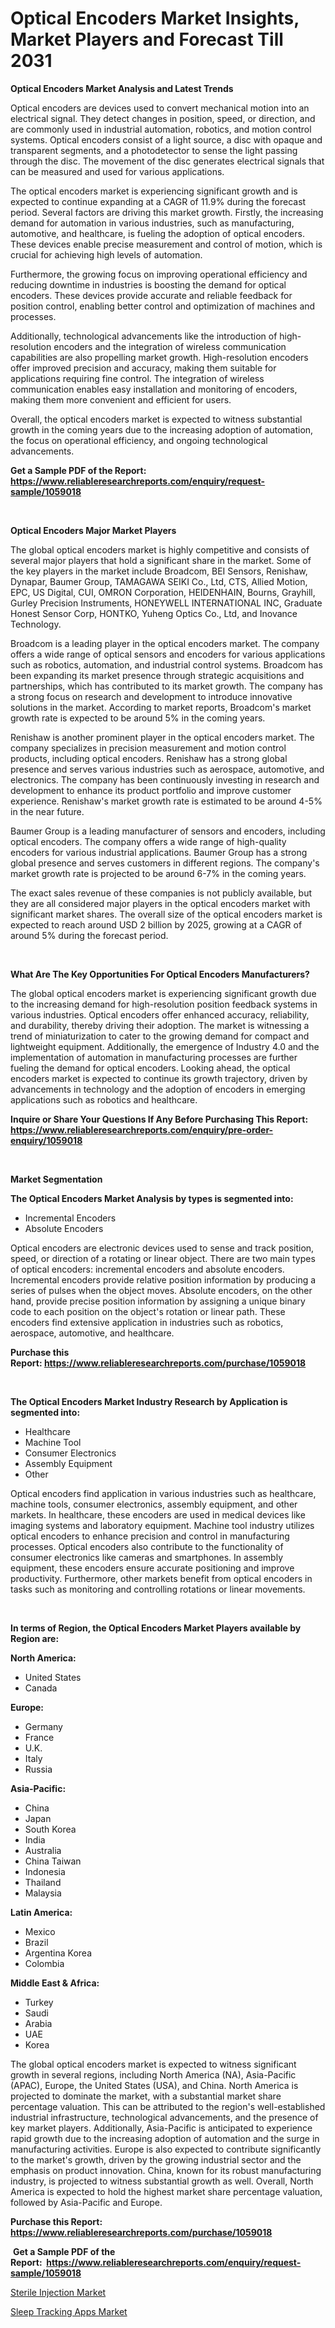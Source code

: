 <p><h1>Optical Encoders Market Insights, Market Players and Forecast Till 2031</h1></p><p><strong>Optical Encoders Market Analysis and Latest Trends</strong></p>
<p><p>Optical encoders are devices used to convert mechanical motion into an electrical signal. They detect changes in position, speed, or direction, and are commonly used in industrial automation, robotics, and motion control systems. Optical encoders consist of a light source, a disc with opaque and transparent segments, and a photodetector to sense the light passing through the disc. The movement of the disc generates electrical signals that can be measured and used for various applications.</p><p>The optical encoders market is experiencing significant growth and is expected to continue expanding at a CAGR of 11.9% during the forecast period. Several factors are driving this market growth. Firstly, the increasing demand for automation in various industries, such as manufacturing, automotive, and healthcare, is fueling the adoption of optical encoders. These devices enable precise measurement and control of motion, which is crucial for achieving high levels of automation.</p><p>Furthermore, the growing focus on improving operational efficiency and reducing downtime in industries is boosting the demand for optical encoders. These devices provide accurate and reliable feedback for position control, enabling better control and optimization of machines and processes.</p><p>Additionally, technological advancements like the introduction of high-resolution encoders and the integration of wireless communication capabilities are also propelling market growth. High-resolution encoders offer improved precision and accuracy, making them suitable for applications requiring fine control. The integration of wireless communication enables easy installation and monitoring of encoders, making them more convenient and efficient for users.</p><p>Overall, the optical encoders market is expected to witness substantial growth in the coming years due to the increasing adoption of automation, the focus on operational efficiency, and ongoing technological advancements.</p></p>
<p><strong>Get a Sample PDF of the Report:&nbsp; <a href="https://www.reliableresearchreports.com/enquiry/request-sample/1059018">https://www.reliableresearchreports.com/enquiry/request-sample/1059018</a></strong></p>
<p>&nbsp;</p>
<p><strong>Optical Encoders Major Market Players</strong></p>
<p><p>The global optical encoders market is highly competitive and consists of several major players that hold a significant share in the market. Some of the key players in the market include Broadcom, BEI Sensors, Renishaw, Dynapar, Baumer Group, TAMAGAWA SEIKI Co., Ltd, CTS, Allied Motion, EPC, US Digital, CUI, OMRON Corporation, HEIDENHAIN, Bourns, Grayhill, Gurley Precision Instruments, HONEYWELL INTERNATIONAL INC, Graduate Honest Sensor Corp, HONTKO, Yuheng Optics Co., Ltd, and Inovance Technology.</p><p>Broadcom is a leading player in the optical encoders market. The company offers a wide range of optical sensors and encoders for various applications such as robotics, automation, and industrial control systems. Broadcom has been expanding its market presence through strategic acquisitions and partnerships, which has contributed to its market growth. The company has a strong focus on research and development to introduce innovative solutions in the market. According to market reports, Broadcom's market growth rate is expected to be around 5% in the coming years.</p><p>Renishaw is another prominent player in the optical encoders market. The company specializes in precision measurement and motion control products, including optical encoders. Renishaw has a strong global presence and serves various industries such as aerospace, automotive, and electronics. The company has been continuously investing in research and development to enhance its product portfolio and improve customer experience. Renishaw's market growth rate is estimated to be around 4-5% in the near future.</p><p>Baumer Group is a leading manufacturer of sensors and encoders, including optical encoders. The company offers a wide range of high-quality encoders for various industrial applications. Baumer Group has a strong global presence and serves customers in different regions. The company's market growth rate is projected to be around 6-7% in the coming years.</p><p>The exact sales revenue of these companies is not publicly available, but they are all considered major players in the optical encoders market with significant market shares. The overall size of the optical encoders market is expected to reach around USD 2 billion by 2025, growing at a CAGR of around 5% during the forecast period.</p></p>
<p>&nbsp;</p>
<p><strong>What Are The Key Opportunities For Optical Encoders Manufacturers?</strong></p>
<p><p>The global optical encoders market is experiencing significant growth due to the increasing demand for high-resolution position feedback systems in various industries. Optical encoders offer enhanced accuracy, reliability, and durability, thereby driving their adoption. The market is witnessing a trend of miniaturization to cater to the growing demand for compact and lightweight equipment. Additionally, the emergence of Industry 4.0 and the implementation of automation in manufacturing processes are further fueling the demand for optical encoders. Looking ahead, the optical encoders market is expected to continue its growth trajectory, driven by advancements in technology and the adoption of encoders in emerging applications such as robotics and healthcare.</p></p>
<p><strong>Inquire or Share Your Questions If Any Before Purchasing This Report: <a href="https://www.reliableresearchreports.com/enquiry/pre-order-enquiry/1059018">https://www.reliableresearchreports.com/enquiry/pre-order-enquiry/1059018</a></strong></p>
<p>&nbsp;</p>
<p><strong>Market Segmentation</strong></p>
<p><strong>The Optical Encoders Market Analysis by types is segmented into:</strong></p>
<p><ul><li>Incremental Encoders</li><li>Absolute Encoders</li></ul></p>
<p><p>Optical encoders are electronic devices used to sense and track position, speed, or direction of a rotating or linear object. There are two main types of optical encoders: incremental encoders and absolute encoders. Incremental encoders provide relative position information by producing a series of pulses when the object moves. Absolute encoders, on the other hand, provide precise position information by assigning a unique binary code to each position on the object's rotation or linear path. These encoders find extensive application in industries such as robotics, aerospace, automotive, and healthcare.</p></p>
<p><strong>Purchase this Report:&nbsp;<a href="https://www.reliableresearchreports.com/purchase/1059018">https://www.reliableresearchreports.com/purchase/1059018</a></strong></p>
<p>&nbsp;</p>
<p><strong>The Optical Encoders Market Industry Research by Application is segmented into:</strong></p>
<p><ul><li>Healthcare</li><li>Machine Tool</li><li>Consumer Electronics</li><li>Assembly Equipment</li><li>Other</li></ul></p>
<p><p>Optical encoders find application in various industries such as healthcare, machine tools, consumer electronics, assembly equipment, and other markets. In healthcare, these encoders are used in medical devices like imaging systems and laboratory equipment. Machine tool industry utilizes optical encoders to enhance precision and control in manufacturing processes. Optical encoders also contribute to the functionality of consumer electronics like cameras and smartphones. In assembly equipment, these encoders ensure accurate positioning and improve productivity. Furthermore, other markets benefit from optical encoders in tasks such as monitoring and controlling rotations or linear movements.</p></p>
<p>&nbsp;</p>
<p><strong>In terms of Region, the Optical Encoders Market Players available by Region are:</strong></p>
<p>
    <p> <strong> North America: </strong>
        <ul>
            <li>United States</li>
            <li>Canada</li>
        </ul>
        </p> 
    <p> <strong> Europe: </strong>
        <ul>
            <li>Germany</li>
            <li>France</li>
            <li>U.K.</li>
            <li>Italy</li>
            <li>Russia</li>
        </ul>
        </p> 
    <p> <strong> Asia-Pacific: </strong>
        <ul>
            <li>China</li>
            <li>Japan</li>
            <li>South Korea</li>
            <li>India</li>
            <li>Australia</li>
            <li>China Taiwan</li>
            <li>Indonesia</li>
            <li>Thailand</li>
            <li>Malaysia</li>
        </ul>
        </p> 
    <p> <strong> Latin America: </strong>
        <ul>
            <li>Mexico</li>
            <li>Brazil</li>
            <li>Argentina Korea</li>
            <li>Colombia</li>
        </ul>
        </p> 
    <p> <strong> Middle East & Africa: </strong>
        <ul>
            <li>Turkey</li>
            <li>Saudi</li>
            <li>Arabia</li>
            <li>UAE</li>
            <li>Korea</li>
        </ul>
    </p>
    </p>
<p><p>The global optical encoders market is expected to witness significant growth in several regions, including North America (NA), Asia-Pacific (APAC), Europe, the United States (USA), and China. North America is projected to dominate the market, with a substantial market share percentage valuation. This can be attributed to the region's well-established industrial infrastructure, technological advancements, and the presence of key market players. Additionally, Asia-Pacific is anticipated to experience rapid growth due to the increasing adoption of automation and the surge in manufacturing activities. Europe is also expected to contribute significantly to the market's growth, driven by the growing industrial sector and the emphasis on product innovation. China, known for its robust manufacturing industry, is projected to witness substantial growth as well. Overall, North America is expected to hold the highest market share percentage valuation, followed by Asia-Pacific and Europe.</p></p>
<p><strong>Purchase this Report: <a href="https://www.reliableresearchreports.com/purchase/1059018">https://www.reliableresearchreports.com/purchase/1059018</a></strong></p>
<p>&nbsp;<strong>Get a Sample PDF of the Report:&nbsp;&nbsp;<a href="https://www.reliableresearchreports.com/enquiry/request-sample/1059018">https://www.reliableresearchreports.com/enquiry/request-sample/1059018</a></strong></p>
<p><strong></strong></p>
<p><p><a href="https://medium.com/p/c11ba87aacab/edit">Sterile Injection Market</a></p><p><a href="https://medium.com/p/27ac3622a538/edit">Sleep Tracking Apps Market</a></p></p>